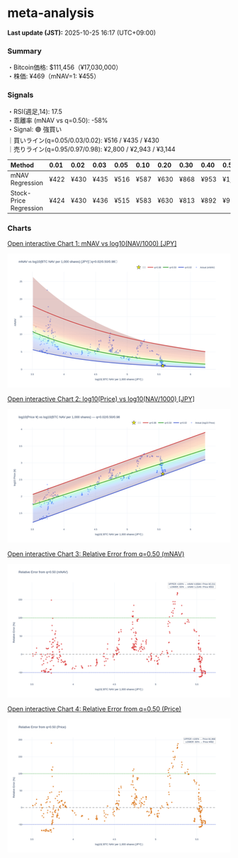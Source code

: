 # meta-analysis


<!--REPORT:START-->
**Last update (JST):** 2025-10-25 16:17 (UTC+09:00)

### Summary
・Bitcoin価格: $111,456（¥17,030,000）  
・株価: ¥469（mNAV=1: ¥455）

### Signals
・RSI(週足,14): 17.5  
・乖離率 (mNAV vs q=0.50): -58%  
・Signal: 🟣 強買い  
｜買いライン(q=0.05/0.03/0.02): ¥516 / ¥435 / ¥430  
｜売りライン(q=0.95/0.97/0.98): ¥2,800 / ¥2,943 / ¥3,144

| Method                 | 0.01   | 0.02   | 0.03   | 0.05   | 0.10   | 0.20   | 0.30   | 0.40   | 0.50   | 0.60   | 0.70   | 0.80   | 0.90   | 0.95   | 0.97   | 0.98   | 0.99   |
|:-----------------------|:-------|:-------|:-------|:-------|:-------|:-------|:-------|:-------|:-------|:-------|:-------|:-------|:-------|:-------|:-------|:-------|:-------|
| mNAV Regression        | ¥422   | ¥430   | ¥435   | ¥516   | ¥587   | ¥630   | ¥868   | ¥953   | ¥1,105 | ¥1,298 | ¥1,441 | ¥1,842 | ¥2,503 | ¥2,800 | ¥2,943 | ¥3,144 | ¥3,147 |
| Stock-Price Regression | ¥424   | ¥430   | ¥436   | ¥515   | ¥583   | ¥630   | ¥813   | ¥892   | ¥984   | ¥1,160 | ¥1,318 | ¥1,769 | ¥2,306 | ¥2,478 | ¥2,595 | ¥2,848 | ¥2,866 |

### Charts
[Open interactive Chart 1: mNAV vs log10(NAV/1000) [JPY]](https://tkzm240.github.io/meta-analysis/fig1.html)

![fig1](assets/fig1.png)

[Open interactive Chart 2: log10(Price) vs log10(NAV/1000) [JPY]](https://tkzm240.github.io/meta-analysis/fig2.html)

![fig2](assets/fig2.png)

[Open interactive Chart 3: Relative Error from q=0.50 (mNAV)](https://tkzm240.github.io/meta-analysis/fig3.html)

![fig3](assets/fig3.png)

[Open interactive Chart 4: Relative Error from q=0.50 (Price)](https://tkzm240.github.io/meta-analysis/fig4.html)

![fig4](assets/fig4.png)
<!--REPORT:END-->
